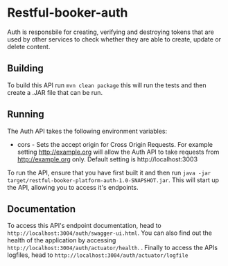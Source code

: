 # Restful-booker-auth

Auth is responsbile for creating, verifying and destroying tokens that are used by other services to check whether they are able to create, update or delete content.

## Building

To build this API run ```mvn clean package``` this will run the tests and then create a .JAR file that can be run.

## Running

The Auth API takes the following environment variables:

* cors - Sets the accept origin for Cross Origin Requests. For example setting http://example.org will allow the Auth API to take requests from http://example.org only. Default setting is http://localhost:3003

To run the API, ensure that you have first built it and then run ```java -jar target/restful-booker-platform-auth-1.0-SNAPSHOT.jar```. This will start up the API, allowing you to access it's endpoints.

## Documentation

To access this API's endpoint documentation, head to ```http://localhost:3004/auth/swagger-ui.html```. You can also find out the health of the application by accessing ```http://localhost:3004/auth/actuator/health```. . Finally to access the APIs logfiles, head to ```http://localhost:3004/auth/actuator/logfile``` 